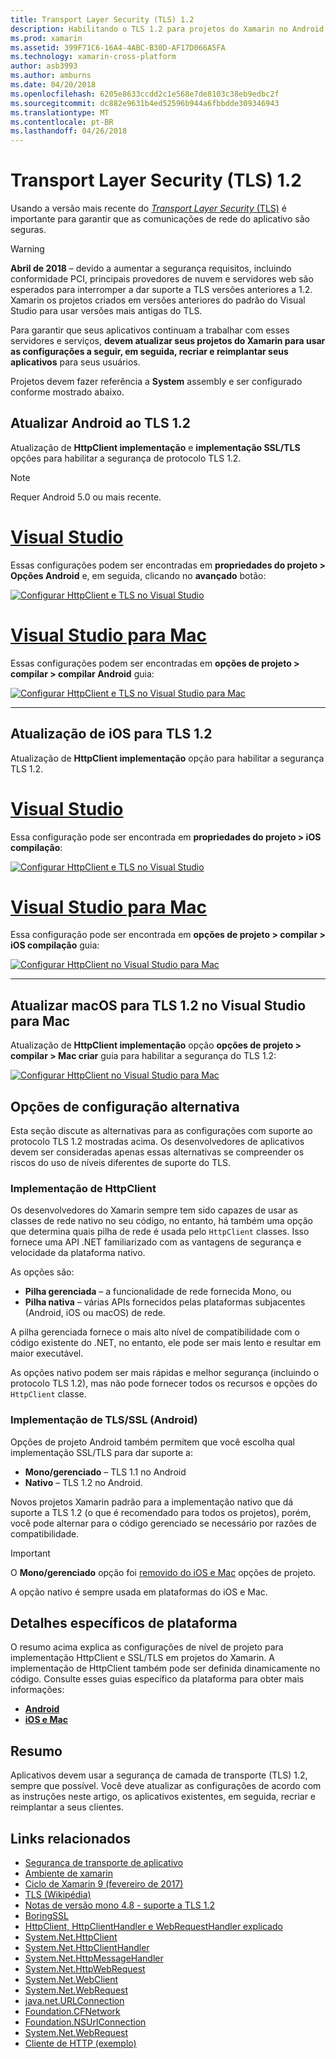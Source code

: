 ```yaml
---
title: Transport Layer Security (TLS) 1.2
description: Habilitando o TLS 1.2 para projetos do Xamarin no Android, iOS e Mac
ms.prod: xamarin
ms.assetid: 399F71C6-16A4-4ABC-B30D-AF17D066A5FA
ms.technology: xamarin-cross-platform
author: asb3993
ms.author: amburns
ms.date: 04/20/2018
ms.openlocfilehash: 6205e8633ccdd2c1e568e7de8103c38eb9edbc2f
ms.sourcegitcommit: dc882e9631b4ed52596b944a6fbbdde309346943
ms.translationtype: MT
ms.contentlocale: pt-BR
ms.lasthandoff: 04/26/2018
---
```

# <a name="transport-layer-security-tls-12"></a>Transport Layer Security (TLS) 1.2

Usando a versão mais recente do [ _Transport Layer Security_ (TLS)](https://en.wikipedia.org/wiki/Transport_Layer_Security) é importante para garantir que as comunicações de rede do aplicativo são seguras.

> [!WARNING]
> **Abril de 2018** – devido a aumentar a segurança requisitos, incluindo conformidade PCI, principais provedores de nuvem e servidores web são esperados para interromper a dar suporte a TLS versões anteriores a 1.2.  Xamarin os projetos criados em versões anteriores do padrão do Visual Studio para usar versões mais antigas do TLS.
>
> Para garantir que seus aplicativos continuam a trabalhar com esses servidores e serviços, **devem atualizar seus projetos do Xamarin para usar as configurações a seguir, em seguida, recriar e reimplantar seus aplicativos** para seus usuários.

Projetos devem fazer referência a **System** assembly e ser configurado conforme mostrado abaixo.

## <a name="update-android-to-tls-12"></a>Atualizar Android ao TLS 1.2

Atualização de **HttpClient implementação** e **implementação SSL/TLS** opções para habilitar a segurança de protocolo TLS 1.2.

> [!NOTE]
> Requer Android 5.0 ou mais recente.

# <a name="visual-studiotabwindows"></a>[Visual Studio](#tab/windows)

Essas configurações podem ser encontradas em **propriedades do projeto > Opções Android** e, em seguida, clicando no **avançado** botão:

[![Configurar HttpClient e TLS no Visual Studio](transport-layer-security-images/android-win-sml.png)](transport-layer-security-images/android-win.png#lightbox)

# <a name="visual-studio-for-mactabmacos"></a>[Visual Studio para Mac](#tab/macos)

Essas configurações podem ser encontradas em **opções de projeto > compilar > compilar Android** guia:

[![Configurar HttpClient e TLS no Visual Studio para Mac](transport-layer-security-images/android-mac-sml.png)](transport-layer-security-images/android-mac.png#lightbox)

-----

## <a name="update-ios-to-tls-12"></a>Atualização de iOS para TLS 1.2

Atualização de **HttpClient implementação** opção para habilitar a segurança TLS 1.2.

# <a name="visual-studiotabwindows"></a>[Visual Studio](#tab/windows)

Essa configuração pode ser encontrada em **propriedades do projeto > iOS compilação**:

[![Configurar HttpClient e TLS no Visual Studio](transport-layer-security-images/ios-win-sml.png)](transport-layer-security-images/ios-win.png#lightbox)

# <a name="visual-studio-for-mactabmacos"></a>[Visual Studio para Mac](#tab/macos)

Essa configuração pode ser encontrada em **opções de projeto > compilar > iOS compilação** guia:

[![Configurar HttpClient no Visual Studio para Mac](transport-layer-security-images/ios-mac-sml.png)](transport-layer-security-images/ios-mac.png#lightbox)

-----

## <a name="update-macos-to-tls-12-in-visual-studio-for-mac"></a>Atualizar macOS para TLS 1.2 no Visual Studio para Mac

Atualização de **HttpClient implementação** opção **opções de projeto > compilar > Mac criar** guia para habilitar a segurança do TLS 1.2:

[![Configurar HttpClient no Visual Studio para Mac](transport-layer-security-images/macos-mac-sml.png)](transport-layer-security-images/macos-mac.png#lightbox)

## <a name="alternative-configuration-options"></a>Opções de configuração alternativa

Esta seção discute as alternativas para as configurações com suporte ao protocolo TLS 1.2 mostradas acima.
Os desenvolvedores de aplicativos devem ser consideradas apenas essas alternativas se compreender os riscos do uso de níveis diferentes de suporte do TLS.

### <a name="httpclient-implementation"></a>Implementação de HttpClient

Os desenvolvedores do Xamarin sempre tem sido capazes de usar as classes de rede nativo no seu código, no entanto, há também uma opção que determina quais pilha de rede é usada pelo `HttpClient` classes. Isso fornece uma API .NET familiarizado com as vantagens de segurança e velocidade da plataforma nativo.

As opções são:

- **Pilha gerenciada** – a funcionalidade de rede fornecida Mono, ou
- **Pilha nativa** – várias APIs fornecidos pelas plataformas subjacentes (Android, iOS ou macOS) de rede.

A pilha gerenciada fornece o mais alto nível de compatibilidade com o código existente do .NET, no entanto, ele pode ser mais lento e resultar em maior executável.

As opções nativo podem ser mais rápidas e melhor segurança (incluindo o protocolo TLS 1.2), mas não pode fornecer todos os recursos e opções do `HttpClient` classe.

### <a name="ssltls-implementation-android"></a>Implementação de TLS/SSL (Android)

Opções de projeto Android também permitem que você escolha qual implementação SSL/TLS para dar suporte a:

- **Mono/gerenciado** – TLS 1.1 no Android
- **Nativo** – TLS 1.2 no Android.

Novos projetos Xamarin padrão para a implementação nativo que dá suporte a TLS 1.2 (o que é recomendado para todos os projetos), porém, você pode alternar para o código gerenciado se necessário por razões de compatibilidade.

> [!IMPORTANT]
> O **Mono/gerenciado** opção foi [removido do iOS e Mac](https://developer.xamarin.com/releases/ios/xamarin.ios_10/xamarin.ios_10.8/) opções de projeto.
>
> A opção nativo é sempre usada em plataformas do iOS e Mac.

## <a name="platform-specific-details"></a>Detalhes específicos de plataforma

O resumo acima explica as configurações de nível de projeto para implementação HttpClient e SSL/TLS em projetos do Xamarin. A implementação de HttpClient também pode ser definida dinamicamente no código. Consulte esses guias específico da plataforma para obter mais informações:

- [**Android**](~/android/app-fundamentals/http-stack.md)
- [**iOS e Mac**](~/cross-platform/macios/http-stack.md)


## <a name="summary"></a>Resumo

Aplicativos devem usar a segurança de camada de transporte (TLS) 1.2, sempre que possível.
Você deve atualizar as configurações de acordo com as instruções neste artigo, os aplicativos existentes, em seguida, recriar e reimplantar a seus clientes.

## <a name="related-links"></a>Links relacionados

- [Segurança de transporte de aplicativo](~/ios/app-fundamentals/ats.md)
- [Ambiente de xamarin](~/android/deploy-test/environment.md)
- [Ciclo de Xamarin 9 (fevereiro de 2017)](https://releases.xamarin.com/stable-release-cycle-9/)
- [TLS (Wikipédia)](https://en.wikipedia.org/wiki/Transport_Layer_Security)
- [Notas de versão mono 4.8 - suporte a TLS 1.2](http://www.mono-project.com/docs/about-mono/releases/4.8.0/#tls-12-support)
- [BoringSSL](https://boringssl.googlesource.com/boringssl/)
- [HttpClient, HttpClientHandler e WebRequestHandler explicado](https://blogs.msdn.microsoft.com/henrikn/2012/08/07/httpclient-httpclienthandler-and-webrequesthandler-explained/)
- [System.Net.HttpClient](https://msdn.microsoft.com/library/system.net.http.httpclient(v=vs.118).aspx)
- [System.Net.HttpClientHandler](https://msdn.microsoft.com/library/system.net.http.httpclienthandler(v=vs.118).aspx)
- [System.Net.HttpMessageHandler](https://msdn.microsoft.com/library/system.net.http.httpmessagehandler(v=vs.118).aspx)
- [System.Net.HttpWebRequest](https://msdn.microsoft.com/library/system.net.httpwebrequest(v=vs.110).aspx)
- [System.Net.WebClient](https://msdn.microsoft.com/library/system.net.webclient(v=vs.110).aspx)
- [System.Net.WebRequest](https://msdn.microsoft.com/library/system.net.webrequest(v=vs.110).aspx)
- [java.net.URLConnection](http://developer.android.com/reference/java/net/URLConnection.html)
- [Foundation.CFNetwork](https://developer.xamarin.com/api/type/CoreFoundation.CFNetwork/)
- [Foundation.NSUrlConnection](https://developer.xamarin.com/api/type/Foundation.NSUrlConnection/)
- [System.Net.WebRequest](https://msdn.microsoft.com/library/system.net.webrequest(v=vs.110).aspx)
- [Cliente de HTTP (exemplo)](https://developer.xamarin.com/samples/monotouch/HttpClient/)
